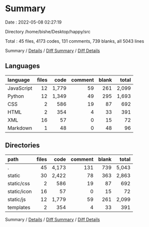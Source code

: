 # Summary

Date : 2022-05-08 02:27:19

Directory /home/bishe/Desktop/happy/src

Total : 45 files,  4173 codes, 131 comments, 739 blanks, all 5043 lines

Summary / [Details](details.md) / [Diff Summary](diff.md) / [Diff Details](diff-details.md)

## Languages
| language | files | code | comment | blank | total |
| :--- | ---: | ---: | ---: | ---: | ---: |
| JavaScript | 12 | 1,779 | 59 | 261 | 2,099 |
| Python | 12 | 1,349 | 49 | 295 | 1,693 |
| CSS | 2 | 586 | 19 | 87 | 692 |
| HTML | 2 | 354 | 4 | 33 | 391 |
| XML | 16 | 57 | 0 | 15 | 72 |
| Markdown | 1 | 48 | 0 | 48 | 96 |

## Directories
| path | files | code | comment | blank | total |
| :--- | ---: | ---: | ---: | ---: | ---: |
| . | 45 | 4,173 | 131 | 739 | 5,043 |
| static | 30 | 2,422 | 78 | 363 | 2,863 |
| static/css | 2 | 586 | 19 | 87 | 692 |
| static/icon | 16 | 57 | 0 | 15 | 72 |
| static/js | 12 | 1,779 | 59 | 261 | 2,099 |
| templates | 2 | 354 | 4 | 33 | 391 |

Summary / [Details](details.md) / [Diff Summary](diff.md) / [Diff Details](diff-details.md)